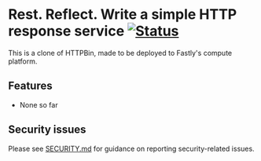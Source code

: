 # Rest. Reflect. Write a simple HTTP response service [![Status](https://github.com/yannh/restreflect/actions/workflows/deploy.yml/badge.svg)](https://github.com/yannh/restreflect/actions/workflows/deploy.yml)

This is a clone of HTTPBin, made to be deployed to Fastly's compute platform.

## Features

- None so far

## Security issues

Please see [SECURITY.md](SECURITY.md) for guidance on reporting security-related issues.

